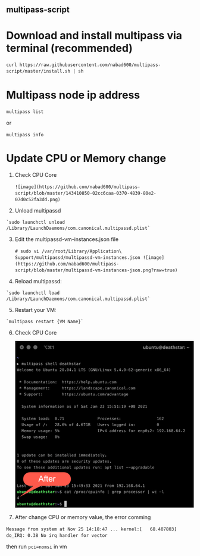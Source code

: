 ## multipass-script
# Download and install multipass via terminal (recommended)

  `curl https://raw.githubusercontent.com/nabad600/multipass-script/master/install.sh | sh`
  
# Multipass node ip address
  `multipass list`
  
  or
  
  `multipass info`
  
# Update CPU or Memory change 
  1. Check CPU Core
  
      `![image](https://github.com/nabad600/multipass-script/blob/master/143410850-02cc6caa-0370-4839-80e2-07d0c52fa3dd.png)`

  2. Unload multipassd
  
    `sudo launchctl unload /Library/LaunchDaemons/com.canonical.multipassd.plist`
    
  3. Edit the multipassd-vm-instances.json file
  
      `# sudo vi /var/root/Library/Application\ Support/multipassd/multipassd-vm-instances.json
      ![image](https://github.com/nabad600/multipass-script/blob/master/multipassd-vm-instances-json.png?raw=true)`
      
  4. Reload multipassd:
  
    `sudo launchctl load /Library/LaunchDaemons/com.canonical.multipassd.plist`
  5. Restart your VM:
  
    `multipass restart {VM Name}`
    
  6. Check CPU Core
  
      ![image](https://github.com/nabad600/multipass-script/blob/master/changing-multipass-instances-memory-and-CPU-allocation-after.png)
      
  7. After change CPU or memory value, the error comming 
  
  `Message from system at Nov 25 14:18:47 ...
 kernel:[   68.407803] do_IRQ: 0.38 No irq handler for vector`
 
 then run `pci=nomsi` in vm
